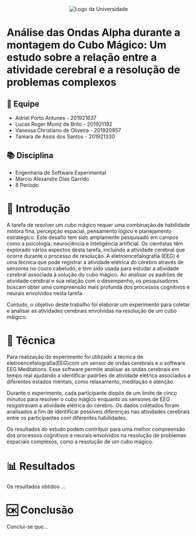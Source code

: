 <p align="center">
  <img src="https://universidadedevassouras.edu.br/wp-content/uploads/2021/12/logo_horizontal_univasso.svg" alt="Logo da Universidade">
</p>

# Análise das Ondas Alpha durante a montagem do Cubo Mágico: Um estudo sobre a relação entre a atividade cerebral e a resolução de problemas complexos

## 🤝 Equipe
- Adriel Porto Antunes            - 201921637
- Lucas Roger Muniz de Brito      - 201921192
- Vanessa Christiano de Oliveira  - 201920957
- Tamara de Assis dos Santos      - 201921330
## 📚 Disciplina
- Engenharia de Software Experimental
- Marcio Alexandre Dias Garrido
- 8 Período 

# 📖 Introdução
<p>A tarefa de resolver um cubo mágico requer uma combinação de habilidade motora fina, percepção espacial, pensamento lógico e planejamento estratégico. Este desafio tem sido amplamente pesquisado em campos como a psicologia, neurociência e inteligência artificial. Os cientistas têm explorado vários aspectos desta tarefa, incluindo a atividade cerebral que ocorre durante o processo de resolução. A eletroencefalografia (EEG) é uma técnica que pode registrar a atividade elétrica do cérebro através de sensores no couro cabeludo, e tem sido usada para estudar a atividade cerebral associada à solução do cubo mágico. Ao analisar os padrões de atividade cerebral e sua relação com o desempenho, os pesquisadores buscam obter uma compreensão mais profunda dos processos cognitivos e neurais envolvidos nesta tarefa.

Contudo, o objetivo deste trabalho foi elaborar um experimento para coletar e analisar as atividades cerebrais envolvidas na resolução de um cubo máigico. 

# 🧪 Técnica 
<p>
Para realização do experimento foi utilizado a técnica de eletroencefalografia(EEG)com um sensor de ondas cerebrais e o software EEG Meditations. Esse software permite analisar as ondas cerebrais em tempo real ajudando a identificar padrões de atividade elétrica associados a diferentes estados mentais, como relaxamento, meditação e atenção.

Durante o experimento, cada participante dispôs de um limite de cinco minutos para resolver o cubo mágico enquanto os sensores de EEG resgistravam a atividade elétrica do cérebro. Os dados coletados foram analisados a fim de identificar possíveis diferenças nas atividades cerebrais entre os participantes com diferentes habilidades.

Os resultados do estudo podem contribuir para uma melhor compreensão dos processos cognitivos e neurais envolvidos na resolução de problemas espaciais complexos, como a resolução de um cubo mágico.

</p>


# 📊 Resultados
Os resultados obtidos ...

# 🆗 Conclusão
Conclui-se que...


